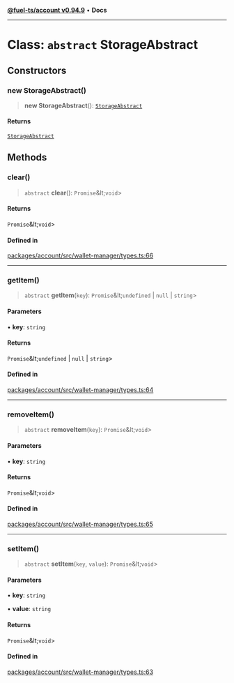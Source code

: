 [**@fuel-ts/account v0.94.9**](../index.md) • **Docs**

***

# Class: `abstract` StorageAbstract

## Constructors

### new StorageAbstract()

> **new StorageAbstract**(): [`StorageAbstract`](StorageAbstract.md)

#### Returns

[`StorageAbstract`](StorageAbstract.md)

## Methods

### clear()

> `abstract` **clear**(): `Promise`\&lt;`void`\>

#### Returns

`Promise`\&lt;`void`\>

#### Defined in

[packages/account/src/wallet-manager/types.ts:66](https://github.com/FuelLabs/fuels-ts/blob/6074ab538bfb9e8b48e10c710d2d5944a3027bc5/packages/account/src/wallet-manager/types.ts#L66)

***

### getItem()

> `abstract` **getItem**(`key`): `Promise`\&lt;`undefined` \| `null` \| `string`\>

#### Parameters

• **key**: `string`

#### Returns

`Promise`\&lt;`undefined` \| `null` \| `string`\>

#### Defined in

[packages/account/src/wallet-manager/types.ts:64](https://github.com/FuelLabs/fuels-ts/blob/6074ab538bfb9e8b48e10c710d2d5944a3027bc5/packages/account/src/wallet-manager/types.ts#L64)

***

### removeItem()

> `abstract` **removeItem**(`key`): `Promise`\&lt;`void`\>

#### Parameters

• **key**: `string`

#### Returns

`Promise`\&lt;`void`\>

#### Defined in

[packages/account/src/wallet-manager/types.ts:65](https://github.com/FuelLabs/fuels-ts/blob/6074ab538bfb9e8b48e10c710d2d5944a3027bc5/packages/account/src/wallet-manager/types.ts#L65)

***

### setItem()

> `abstract` **setItem**(`key`, `value`): `Promise`\&lt;`void`\>

#### Parameters

• **key**: `string`

• **value**: `string`

#### Returns

`Promise`\&lt;`void`\>

#### Defined in

[packages/account/src/wallet-manager/types.ts:63](https://github.com/FuelLabs/fuels-ts/blob/6074ab538bfb9e8b48e10c710d2d5944a3027bc5/packages/account/src/wallet-manager/types.ts#L63)
